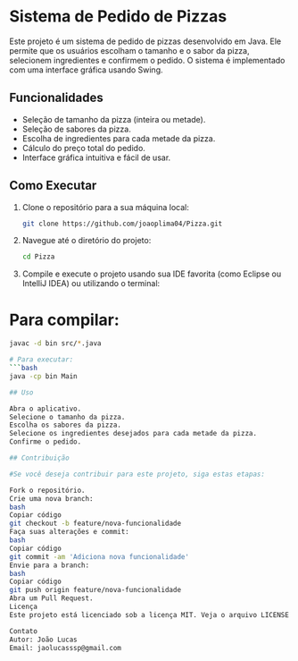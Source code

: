 # Sistema de Pedido de Pizzas

Este projeto é um sistema de pedido de pizzas desenvolvido em Java. Ele permite que os usuários escolham o tamanho e o sabor da pizza, selecionem ingredientes e confirmem o pedido. O sistema é implementado com uma interface gráfica usando Swing.

## Funcionalidades

- Seleção de tamanho da pizza (inteira ou metade).
- Seleção de sabores da pizza.
- Escolha de ingredientes para cada metade da pizza.
- Cálculo do preço total do pedido.
- Interface gráfica intuitiva e fácil de usar.

## Como Executar

1. Clone o repositório para a sua máquina local:
   ```bash
   git clone https://github.com/joaoplima04/Pizza.git

2. Navegue até o diretório do projeto:
   ```bash
   cd Pizza

2. Compile e execute o projeto usando sua IDE favorita (como Eclipse ou IntelliJ IDEA) ou utilizando o terminal:
# Para compilar:
   ```bash
   javac -d bin src/*.java

# Para executar:
   ```bash
   java -cp bin Main

## Uso

Abra o aplicativo.
Selecione o tamanho da pizza.
Escolha os sabores da pizza.
Selecione os ingredientes desejados para cada metade da pizza.
Confirme o pedido.

## Contribuição

#Se você deseja contribuir para este projeto, siga estas etapas:

Fork o repositório.
Crie uma nova branch:
bash
Copiar código
git checkout -b feature/nova-funcionalidade
Faça suas alterações e commit:
bash
Copiar código
git commit -am 'Adiciona nova funcionalidade'
Envie para a branch:
bash
Copiar código
git push origin feature/nova-funcionalidade
Abra um Pull Request.
Licença
Este projeto está licenciado sob a licença MIT. Veja o arquivo LICENSE para mais detalhes.

Contato
Autor: João Lucas
Email: jaolucasssp@gmail.com
